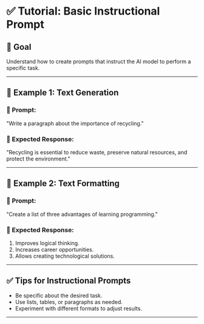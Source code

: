 # ✅ Tutorial: Basic Instructional Prompt

## 📌 Goal
Understand how to create prompts that instruct the AI model to perform a specific task.

---

## 🚀 Example 1: Text Generation

### 🔹 Prompt:
"Write a paragraph about the importance of recycling."

### 🔹 Expected Response:
"Recycling is essential to reduce waste, preserve natural resources, and protect the environment."

---

## 🚀 Example 2: Text Formatting

### 🔹 Prompt:
"Create a list of three advantages of learning programming."

### 🔹 Expected Response:
1. Improves logical thinking.  
2. Increases career opportunities.  
3. Allows creating technological solutions.

---

## ✅ Tips for Instructional Prompts
- Be specific about the desired task.
- Use lists, tables, or paragraphs as needed.
- Experiment with different formats to adjust results.
---
